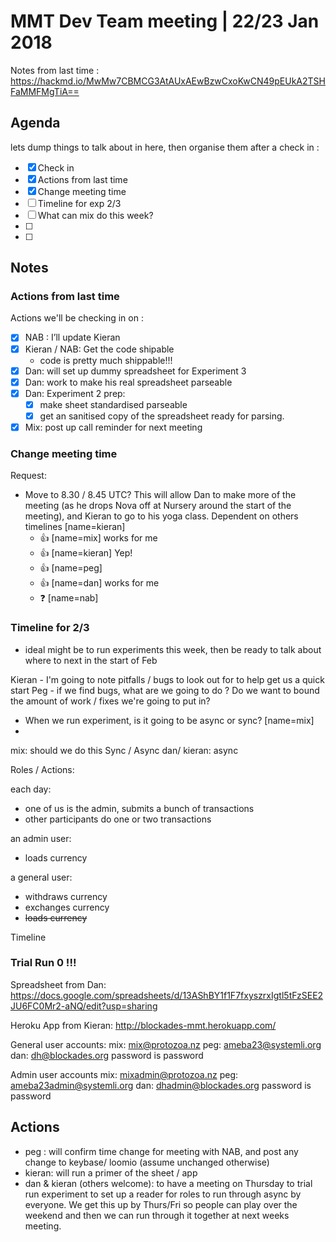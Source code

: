 # MMT Dev Team meeting | 22/23 Jan 2018

Notes from last time : https://hackmd.io/MwMw7CBMCG3AtAUxAEwBzwCxoKwCN49pEUkA2TSHFaMMFMgTiA==
​
## Agenda

lets dump things to talk about in here, then organise them after a check in : 

- [x] Check in
- [x] Actions from last time
- [x] Change meeting time
- [ ] Timeline for exp 2/3
- [ ] What can mix do this week?
- [ ] 
- [ ] 


## Notes

### Actions from last time 
Actions we'll be checking in on : 
- [x] NAB  : I’ll update Kieran
- [x] Kieran / NAB: Get the code shipable
  - code is pretty much shippable!!!
- [x] Dan: will set up dummy spreadsheet for Experiment 3
- [x] Dan: work to make his real spreadsheet parseable
- [x] Dan: Experiment 2 prep:
  - [x] make sheet standardised parseable
  - [x] get an sanitised copy of the spreadsheet ready for parsing.
- [x] Mix: post up call reminder for next meeting

### Change meeting time 
Request:
* Move to 8.30 / 8.45 UTC? This will allow Dan to make more of the meeting (as he drops Nova off at Nursery around the start of the meeting), and Kieran to go to his yoga class. Dependent on others timelines [name=kieran]
  - :+1: [name=mix] works for me
  - :+1: [name=kieran] Yep!
  - :+1: [name=peg] 
  - :+1: [name=dan] works for me
  - :question: [name=nab] 
  
### Timeline for 2/3

- ideal might be to run experiments this week, then be ready to talk about where to next in the start of Feb

Kieran - I'm going to note pitfalls / bugs to look out for to help get us a quick start
Peg - if we find bugs, what are we going to do ? Do we want to bound the amount of work / fixes we're going to put in?


* When we run experiment, is it going to be async or sync? [name=mix]
* 
mix: should we do this Sync / Async
dan/ kieran: async


Roles / Actions:

each day:
- one of us is the admin, submits a bunch of transactions
- other participants do one or two transactions

an admin user:
- loads currency

a general user:
- withdraws currency
- exchanges currency
- ~~loads currency~~

Timeline


### Trial Run 0 !!!

Spreadsheet from Dan: https://docs.google.com/spreadsheets/d/13AShBY1f1F7fxyszrxIgtl5tFzSEE2JU6FC0Mr2-aNQ/edit?usp=sharing


Heroku App from Kieran: http://blockades-mmt.herokuapp.com/

General user accounts:
  mix: mix@protozoa.nz
  peg: ameba23@systemli.org
  dan: dh@blockades.org
  password is password

Admin user accounts
  mix: mixadmin@protozoa.nz
  peg: ameba23admin@systemli.org
  dan: dhadmin@blockades.org
  password is password



## Actions

- peg : will confirm time change for meeting with NAB, and post any change to keybase/ loomio (assume unchanged otherwise)
- kieran: will run a primer of the sheet / app 
- dan & kieran (others welcome): to have a meeting on Thursday to trial run experiment to set up a reader for roles to run through async by everyone. We get this up by Thurs/Fri so people can play over the weekend and then we can run through it together at next weeks meeting.







